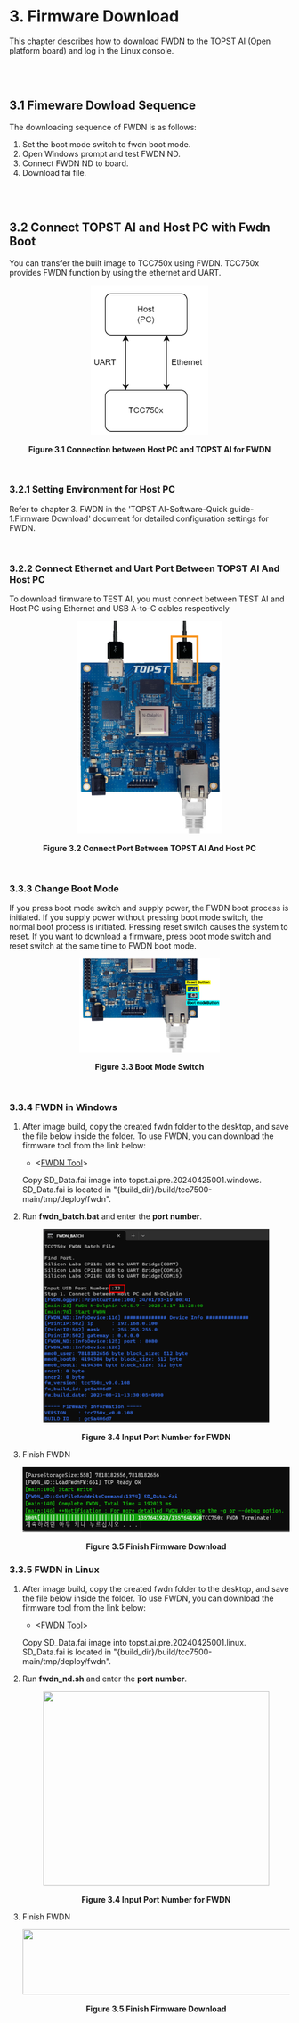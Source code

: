 ﻿# 3. Firmware Download

This chapter describes how to download FWDN to the TOPST AI (Open
platform board) and log in the Linux console.

<br/><br/>

## 3.1 Fimeware Dowload Sequence

The downloading sequence of FWDN is as follows:

1.  Set the boot mode switch to fwdn boot mode.
2.  Open Windows prompt and test FWDN ND.
3.  Connect FWDN ND to board.
4.  Download fai file.

<br/><br/>

## 3.2 Connect TOPST AI and Host PC with Fwdn Boot

You can transfer the built image to TCC750x using FWDN.
TCC750x provides FWDN function by using the ethernet and UART.

<p align="center"><img src="https://raw.githubusercontent.com/topst-development/Documentation/refs/heads/main/Single%20Board%20Computer/P%20Model/AI-P/Software/media/Firmware%20Download.image1.png?raw=true"
style="width:2.21806in;height:2.80208in"</p>


<p align="center"><strong>Figure 3.1 Connection between Host PC and TOPST AI for FWDN</strong></p>

<br/>

### 3.2.1 Setting Environment for Host PC

Refer to chapter 3. FWDN in the 'TOPST AI-Software-Quick guide-1.Firmware Download'
document for detailed configuration settings for FWDN.

<br/>

### 3.2.2 Connect Ethernet and Uart Port Between TOPST AI And Host PC

To download firmware to TEST AI, you must connect between TEST AI and Host PC using Ethernet and USB A-to-C cables respectively

<p align="center"><img src="https://raw.githubusercontent.com/topst-development/Documentation/refs/heads/main/Single%20Board%20Computer/P%20Model/AI-P/Software/media/Firmware%20Download.image2.png?raw=true"
style="width:2.73516in;height:3.97402in" /></p>

<p align="center"><strong>Figure 3.2 Connect Port Between TOPST AI And Host PC</strong></p>

<br/>

### 3.3.3 Change Boot Mode

If you press boot mode switch and supply power, the FWDN boot process is
initiated. If you supply power without pressing boot mode switch, the
normal boot process is initiated.
Pressing reset switch causes the system to reset. If you want to
download a firmware, press boot mode switch and reset switch at the same
time to FWDN boot mode.

<p align="center"><img src="https://raw.githubusercontent.com/topst-development/Documentation/refs/heads/main/Single%20Board%20Computer/P%20Model/AI-P/Software/media/Firmware%20Download.image3.png?raw=true"
style="width:2.62077in;height:1.76042in" /></p>

<p align="center"><strong> Figure 3.3 Boot Mode Switch</strong></p>

<br/>

### 3.3.4 FWDN in Windows

1.  After image build, copy the created fwdn folder to the desktop, and
    save the file below inside the folder.
    To use FWDN, you can download the firmware tool from the link below:

    - <[FWDN Tool](https://topst-downloads.s3.ap-northeast-2.amazonaws.com/Yocto/pre/topst.ai.pre.20240425001.windows.zip)>
  
    Copy SD_Data.fai image into topst.ai.pre.20240425001.windows.
    SD_Data.fai is located in "{build_dir}/build/tcc7500-main/tmp/deploy/fwdn".


2.  Run **fwdn_batch.bat** and enter the **port number**.

    <p align="center"><img src="https://raw.githubusercontent.com/topst-development/Documentation/refs/heads/main/Single%20Board%20Computer/P%20Model/AI-P/Software/media/Firmware%20Download.image5.png?raw=true"
    style="width:4.22917in;height:3.62292in"</p>

    <p align="center"><strong> Figure 3.4 Input Port Number for FWDN</strong></p>

3.  Finish FWDN

    <p align="center"><img src="https://raw.githubusercontent.com/topst-development/Documentation/refs/heads/main/Single%20Board%20Computer/P%20Model/AI-P/Software/media/Firmware%20Download.image6.png?raw=true"
    style="width:5.32292in;height:1.21597in"</p>
 

    <p align="center"><strong> Figure 3.5 Finish Firmware Download</strong></p>


### 3.3.5 FWDN in Linux

1.  After image build, copy the created fwdn folder to the desktop, and
    save the file below inside the folder.
    To use FWDN, you can download the firmware tool from the link below:

    - <[FWDN Tool](https://topst-downloads.s3.ap-northeast-2.amazonaws.com/Yocto/pre/topst.ai.pre.20240425001.linux.zip)>
  
    Copy SD_Data.fai image into topst.ai.pre.20240425001.linux.
    SD_Data.fai is located in "{build_dir}/build/tcc7500-main/tmp/deploy/fwdn".



2.  Run **fwdn_nd.sh** and enter the **port number**.

    <p align="center"><img src=""
    style="width:4.22917in;height:3.62292in"</p>

    <p align="center"><strong> Figure 3.4 Input Port Number for FWDN</strong></p>

3.  Finish FWDN

    <p align="center"><img src=""
    style="width:5.32292in;height:1.21597in"</p>
 

    <p align="center"><strong> Figure 3.5 Finish Firmware Download</strong></p>